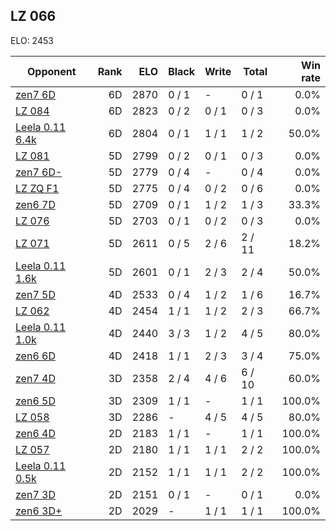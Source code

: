 ## LZ 066 ##

ELO: 2453

Opponent | Rank | ELO | Black | Write | Total | Win rate
---------|-----:|----:|-------|-------|-------|-------:
[zen7 6D](zen7%206D.md) | 6D | 2870 | 0 / 1 | - | 0 / 1 | 0.0%
[LZ 084](LZ%20084.md) | 6D | 2823 | 0 / 2 | 0 / 1 | 0 / 3 | 0.0%
[Leela 0.11 6.4k](Leela%200.11%206.4k.md) | 6D | 2804 | 0 / 1 | 1 / 1 | 1 / 2 | 50.0%
[LZ 081](LZ%20081.md) | 5D | 2799 | 0 / 2 | 0 / 1 | 0 / 3 | 0.0%
[zen7 6D-](zen7%206D-.md) | 5D | 2779 | 0 / 4 | - | 0 / 4 | 0.0%
[LZ ZQ F1](LZ%20ZQ%20F1.md) | 5D | 2775 | 0 / 4 | 0 / 2 | 0 / 6 | 0.0%
[zen6 7D](zen6%207D.md) | 5D | 2709 | 0 / 1 | 1 / 2 | 1 / 3 | 33.3%
[LZ 076](LZ%20076.md) | 5D | 2703 | 0 / 1 | 0 / 2 | 0 / 3 | 0.0%
[LZ 071](LZ%20071.md) | 5D | 2611 | 0 / 5 | 2 / 6 | 2 / 11 | 18.2%
[Leela 0.11 1.6k](Leela%200.11%201.6k.md) | 5D | 2601 | 0 / 1 | 2 / 3 | 2 / 4 | 50.0%
[zen7 5D](zen7%205D.md) | 4D | 2533 | 0 / 4 | 1 / 2 | 1 / 6 | 16.7%
[LZ 062](LZ%20062.md) | 4D | 2454 | 1 / 1 | 1 / 2 | 2 / 3 | 66.7%
[Leela 0.11 1.0k](Leela%200.11%201.0k.md) | 4D | 2440 | 3 / 3 | 1 / 2 | 4 / 5 | 80.0%
[zen6 6D](zen6%206D.md) | 4D | 2418 | 1 / 1 | 2 / 3 | 3 / 4 | 75.0%
[zen7 4D](zen7%204D.md) | 3D | 2358 | 2 / 4 | 4 / 6 | 6 / 10 | 60.0%
[zen6 5D](zen6%205D.md) | 3D | 2309 | 1 / 1 | - | 1 / 1 | 100.0%
[LZ 058](LZ%20058.md) | 3D | 2286 | - | 4 / 5 | 4 / 5 | 80.0%
[zen6 4D](zen6%204D.md) | 2D | 2183 | 1 / 1 | - | 1 / 1 | 100.0%
[LZ 057](LZ%20057.md) | 2D | 2180 | 1 / 1 | 1 / 1 | 2 / 2 | 100.0%
[Leela 0.11 0.5k](Leela%200.11%200.5k.md) | 2D | 2152 | 1 / 1 | 1 / 1 | 2 / 2 | 100.0%
[zen7 3D](zen7%203D.md) | 2D | 2151 | 0 / 1 | - | 0 / 1 | 0.0%
[zen6 3D+](zen6%203D+.md) | 2D | 2029 | - | 1 / 1 | 1 / 1 | 100.0%
